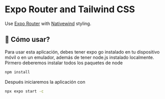 # Expo Router and Tailwind CSS

Use [Expo Router](https://docs.expo.dev/router/introduction/) with [Nativewind](https://www.nativewind.dev/v4/overview/) styling.

## 🚀 Cómo usar?

Para usar esta aplicación, debes tener expo go instalado en tu dispositivo móvil o en un emulador, además de tener node.js instalado localmente.
Pirmero deberemos instalar todos los paquetes de node

```sh
npm install
```

Después iniciaremos la aplicación con
```sh
npx expo start -c
```
